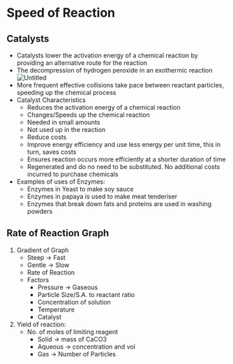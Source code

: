 # Speed of Reaction
## Catalysts
- Catalysts lower the activation energy of a chemical reaction by providing an alternative route for the reaction
- The decompression of hydrogen peroxide in an exothermic reaction
    ![Untitled](https://s3.us-west-2.amazonaws.com/secure.notion-static.com/39f54914-c46a-44cf-8092-232221f56811/Untitled.png?X-Amz-Algorithm=AWS4-HMAC-SHA256&X-Amz-Content-Sha256=UNSIGNED-PAYLOAD&X-Amz-Credential=AKIAT73L2G45EIPT3X45%2F20220324%2Fus-west-2%2Fs3%2Faws4_request&X-Amz-Date=20220324T142809Z&X-Amz-Expires=86400&X-Amz-Signature=f4665e02113f76540dda6cbde907d96ba02fc7e1f0171e6fd7317c2dc5f42310&X-Amz-SignedHeaders=host&response-content-disposition=filename%20%3D%22Untitled.png%22&x-id=GetObject)
-   More frequent effective collisions take pace between reactant particles, speeding up the chemical process
-   Catalyst Characteristics 
    -   Reduces the activation energy of a chemical reaction
    - Changes/Speeds up the chemical reaction
    - Needed in small amounts
    - Not used up in the reaction
    - Reduce costs
    -   Improve energy efficiency and use less energy per unit time, this in turn, saves costs
    -   Ensures reaction occurs more efficiently at a shorter duration of time
    -   Regenerated and do no need to be substituted. No additional costs incurred to purchase chemicals
-   Examples of uses of Enzymes:
    -   Enzymes in Yeast to make soy sauce
    -   Enzymes in papaya is used to make meat tenderiser
    -   Enzymes that break down fats and proteins are used in washing powders

## Rate of Reaction Graph
1.  Gradient of Graph
    -   Steep → Fast
    -   Gentle → Slow
    -   Rate of Reaction 
    - Factors
        -   Pressure → Gaseous
        -   Particle Size/S.A. to reactant ratio
        -   Concentration of solution
        -   Temperature
        -   Catalyst
2.  Yield of reaction:
    -   No. of moles of limiting reagent
        -   Solid → mass of CaCO3
        -   Aqueous → concentration and vol
        -   Gas → Number of Particles